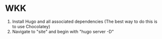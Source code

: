 # WKK

1. Install Hugo and all associated dependencies (The best way to do this is to use Chocolatey)
2. Navigate to "site" and begin with "hugo server -D"